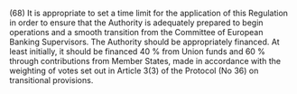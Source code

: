 (68) It is appropriate to set a time limit for the application of this Regulation in order to ensure that the Authority is adequately prepared to begin operations and a smooth transition from the Committee of European Banking Supervisors. The Authority should be appropriately financed. At least initially, it should be financed 40 % from Union funds and 60 % through contributions from Member States, made in accordance with the weighting of votes set out in Article 3(3) of the Protocol (No 36) on transitional provisions.